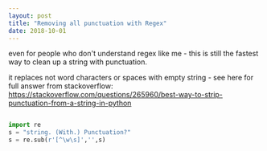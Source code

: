 ```yaml
---
layout: post
title: "Removing all punctuation with Regex"
date: 2018-10-01
---
```


even for people who don't understand regex like me - this is still the fastest way to clean up a string with punctuation.

it replaces not word characters or spaces with empty string - see here for full answer from stackoverflow: https://stackoverflow.com/questions/265960/best-way-to-strip-punctuation-from-a-string-in-python

```python

import re
s = "string. (With.) Punctuation?"
s = re.sub(r'[^\w\s]','',s)

```
